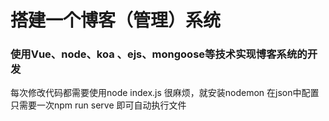 # 搭建一个博客（管理）系统

### 使用Vue、node、koa 、ejs、mongoose等技术实现博客系统的开发
每次修改代码都需要使用node index.js 很麻烦，就安装nodemon 在json中配置只需要一次npm run serve 即可自动执行文件